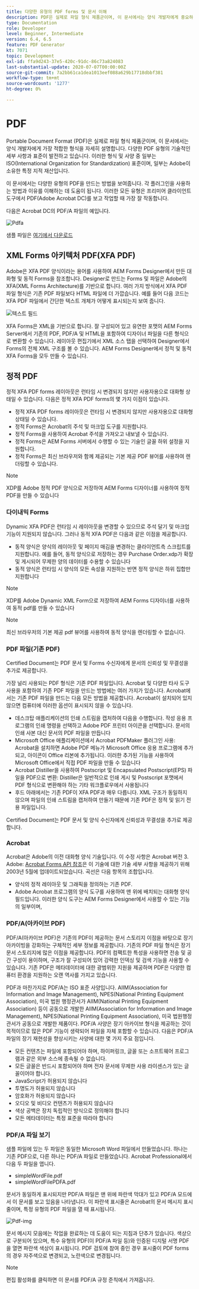 ```yaml
---
title: 다양한 유형의 PDF forms 및 문서 이해
description: PDF은 실제로 파일 형식 제품군이며, 이 문서에서는 양식 개발자에게 중요하고 관련된 PDF 유형을 설명합니다.
type: Documentation
role: Developer
level: Beginner, Intermediate
version: 6.4, 6.5
feature: PDF Generator
kt: 7071
topic: Development
exl-id: ffa9d243-37e5-420c-91dc-86c73a824083
last-substantial-update: 2020-07-07T00:00:00Z
source-git-commit: 7a2bb61ca1dea1013eef088a629b17718dbbf381
workflow-type: tm+mt
source-wordcount: '1277'
ht-degree: 0%

---
```


# PDF

Portable Document Format (PDF)은 실제로 파일 형식 제품군이며, 이 문서에서는 양식 개발자에게 가장 적합한 형식을 자세히 설명합니다. 다양한 PDF 유형의 기술적인 세부 사항과 표준이 발전하고 있습니다. 이러한 형식 및 사양 중 일부는 ISO(International Organization for Standardization) 표준이며, 일부는 Adobe이 소유한 특정 지적 재산입니다.

이 문서에서는 다양한 유형의 PDF을 만드는 방법을 보여줍니다. 각 플러그인을 사용하는 방법과 이유를 이해하는 데 도움이 됩니다. 이러한 모든 유형은 프리미어 클라이언트 도구에서 PDF(Adobe Acrobat DC)를 보고 작업할 때 가장 잘 작동합니다.

다음은 Acrobat DC의 PDF/A 파일의 예입니다.

![Pdfa](assets/pdfa-file-in-acrobat.png)

샘플 파일은 [여기에서 다운로드](assets/pdf-file-types.zip)

## XML Forms 아키텍처 PDF(XFA PDF)

Adobe은 XFA PDF 양식이라는 용어를 사용하여 AEM Forms Designer에서 만든 대화형 및 동적 Forms을 참조합니다. Designer로 만드는 Forms 및 파일은 Adobe의 XFA(XML Forms Architecture)를 기반으로 합니다. 여러 가지 방식에서 XFA PDF 파일 형식은 기존 PDF 파일보다 HTML 파일에 더 가깝습니다. 예를 들어 다음 코드는 XFA PDF 파일에서 간단한 텍스트 개체가 어떻게 표시되는지 보여 줍니다.

![텍스트 필드](assets/text-field.JPG)

XFA Forms은 XML을 기반으로 합니다. 잘 구성되어 있고 유연한 포맷의 AEM Forms Server에서 기존의 PDF, PDF/A 및 HTML을 포함하여 디자이너 파일을 다른 형식으로 변환할 수 있습니다. 레이아웃 편집기에서 XML 소스 탭을 선택하여 Designer에서 Forms의 전체 XML 구조를 볼 수 있습니다. AEM Forms Designer에서 정적 및 동적 XFA Forms을 모두 만들 수 있습니다.

## 정적 PDF

정적 XFA PDF forms 레이아웃은 런타임 시 변경되지 않지만 사용자용으로 대화형 상태일 수 있습니다. 다음은 정적 XFA PDF forms의 몇 가지 이점이 있습니다.

* 정적 XFA PDF forms 레이아웃은 런타임 시 변경되지 않지만 사용자용으로 대화형 상태일 수 있습니다.
* 정적 Forms은 Acrobat의 주석 및 마크업 도구를 지원합니다.
* 정적 Forms을 사용하여 Acrobat 주석을 가져오고 내보낼 수 있습니다.
* 정적 Forms은 AEM Forms 서버에서 수행할 수 있는 기술인 글꼴 하위 설정을 지원합니다.
* 정적 Forms은 최신 브라우저와 함께 제공되는 기본 제공 PDF 뷰어를 사용하여 렌더링할 수 있습니다.

>[!NOTE]
>
> XDP를 Adobe 정적 PDF 양식으로 저장하여 AEM Forms 디자이너를 사용하여 정적 PDF을 만들 수 있습니다



### 다이내믹 Forms

Dynamic XFA PDF은 런타임 시 레이아웃을 변경할 수 있으므로 주석 달기 및 마크업 기능이 지원되지 않습니다. 그러나 동적 XFA PDF은 다음과 같은 이점을 제공합니다.

* 동적 양식은 양식의 레이아웃 및 페이지 매김을 변경하는 클라이언트측 스크립트를 지원합니다. 예를 들어, 동적 양식으로 저장하는 경우 Purchase Order.xdp가 확장 및 게시되어 무제한 양의 데이터를 수용할 수 있습니다
* 동적 양식은 런타임 시 양식의 모든 속성을 지원하는 반면 정적 양식은 하위 집합만 지원합니다

>[!NOTE]
>
> XDP를 Adobe Dynamic XML Form으로 저장하여 AEM Forms 디자이너를 사용하여 동적 pdf를 만들 수 있습니다

>[!NOTE]
>
> 최신 브라우저의 기본 제공 pdf 뷰어를 사용하여 동적 양식을 렌더링할 수 없습니다.

### PDF 파일(기존 PDF)

Certified Document는 PDF 문서 및 Forms 수신자에게 문서의 신뢰성 및 무결성을 추가로 제공합니다.

가장 널리 사용되는 PDF 형식은 기존 PDF 파일입니다. Acrobat 및 다양한 타사 도구 사용을 포함하여 기존 PDF 파일을 만드는 방법에는 여러 가지가 있습니다. Acrobat에서는 기존 PDF 파일을 만드는 다음 모든 방법을 제공합니다. Acrobat이 설치되어 있지 않으면 컴퓨터에 이러한 옵션이 표시되지 않을 수 있습니다.

* 데스크탑 애플리케이션의 인쇄 스트림을 캡처하여 다음을 수행합니다. 작성 응용 프로그램의 인쇄 명령을 선택하고 Adobe PDF 프린터 아이콘을 선택합니다. 문서의 인쇄 사본 대신 문서의 PDF 파일을 만듭니다
* Microsoft Office 애플리케이션에서 Acrobat PDFMaker 플러그인 사용: Acrobat을 설치하면 Adobe PDF 메뉴가 Microsoft Office 응용 프로그램에 추가되고, 아이콘이 Office 리본에 추가됩니다. 이러한 추가된 기능을 사용하여 Microsoft Office에서 직접 PDF 파일을 만들 수 있습니다
* Acrobat Distiller을 사용하여 Postscript 및 Encapsulated Postscript(EPS) 파일을 PDF으로 변환: Distiller은 일반적으로 인쇄 게시 및 Postscript 포맷에서 PDF 형식으로 변환해야 하는 기타 워크플로우에서 사용됩니다
* 후드 아래에서는 기존 PDF이 XFA PDF과 매우 다릅니다. XML 구조가 동일하지 않으며 파일의 인쇄 스트림을 캡처하여 만들기 때문에 기존 PDF은 정적 및 읽기 전용 파일입니다.

Certified Document는 PDF 문서 및 양식 수신자에게 신뢰성과 무결성을 추가로 제공합니다.

### Acrobat

Acrobat은 Adobe의 이전 대화형 양식 기술입니다. 이 수정 사항은 Acrobat 버전 3. Adobe: [Acrobat Forms API 참조](assets/FormsAPIReference.pdf)은 이 기술에 대한 기술 세부 사항을 제공하기 위해 2003년 5월에 업데이트되었습니다. 곡선은 다음 항목의 조합입니다.

* 양식의 정적 레이아웃 및 그래픽을 정의하는 기존 PDF.
* Adobe Acrobat 프로그램의 양식 도구를 사용하여 맨 위에 배치되는 대화형 양식 필드입니다. 이러한 양식 도구는 AEM Forms Designer에서 사용할 수 있는 기능의 일부이며,

### PDF/A(아카이브 PDF)

PDF/A(아카이브 PDF)은 기존의 PDF이 제공하는 문서 스토리지 이점을 바탕으로 장기 아카이빙을 강화하는 구체적인 세부 정보를 제공합니다. 기존의 PDF 파일 형식은 장기 문서 스토리지에 많은 이점을 제공합니다. PDF의 컴팩트한 특성을 사용하면 전송 및 공간 구성이 용이하며, 구조가 잘 구성되어 있어 강력한 인덱싱 및 검색 기능을 사용할 수 있습니다. 기존 PDF은 메타데이터에 대한 광범위한 지원을 제공하며 PDF은 다양한 컴퓨터 환경을 지원하는 오랜 역사를 가지고 있습니다.

PDF과 마찬가지로 PDF/A는 ISO 표준 사양입니다. AIIM(Association for Information and Image Management), NPES(National Printing Equipment Association), 미국 법원 행정관서가 AIIM(National Printing Equipment Association) 등이 공동으로 개발한 AIIM(Association for Information and Image Management), NPES(National Printing Equipment Association), 미국 법원행정관서가 공동으로 개발한 제품이다. PDF/A 사양은 장기 아카이브 형식을 제공하는 것이 목적이므로 많은 PDF 기능이 생략되어 파일을 자체 포함할 수 있습니다. 다음은 PDF/A 파일의 장기 재현성을 향상시키는 사양에 대한 몇 가지 주요 점입니다.

* 모든 컨텐츠는 파일에 포함되어야 하며, 하이퍼링크, 글꼴 또는 소프트웨어 프로그램과 같은 외부 소스에 종속될 수 없습니다.
* 모든 글꼴은 반드시 포함되어야 하며 전자 문서에 무제한 사용 라이센스가 있는 글꼴이어야 합니다.
* JavaScript가 허용되지 않습니다
* 투명도가 허용되지 않습니다
* 암호화가 허용되지 않습니다
* 오디오 및 비디오 컨텐츠가 허용되지 않습니다
* 색상 공백은 장치 독립적인 방식으로 정의해야 합니다
* 모든 메타데이터는 특정 표준을 따라야 합니다

### PDF/A 파일 보기

샘플 파일에 있는 두 파일은 동일한 Microsoft Word 파일에서 만들었습니다. 하나는 기존 PDF으로, 다른 하나는 PDF/A 파일로 만들었습니다. Acrobat Professional에서 다음 두 파일을 엽니다.

* simpleWordFile.pdf
* simpleWordFilePDFA.pdf

문서가 동일하게 표시되지만 PDF/A 파일은 맨 위에 파란색 막대가 있고 PDF/A 모드에서 이 문서를 보고 있음을 나타냅니다. 이 파란색 표시줄은 Acrobat의 문서 메시지 표시줄이며, 특정 유형의 PDF 파일을 열 때 표시됩니다.

![Pdf-img](assets/pdfa-message.png)

문서 메시지 모음에는 작업을 완료하는 데 도움이 되는 지침과 단추가 있습니다. 색상으로 구분되어 있으며, 특수 유형의 PDF(이 PDF/A 파일 등)와 인증된 디지털 서명 PDF을 열면 파란색 색상이 표시됩니다. PDF 검토에 참여 중인 경우 표시줄이 PDF forms의 경우 자주색으로 변경되고, 노란색으로 변경됩니다.

>[!NOTE]
>
> 편집 활성화를 클릭하면 이 문서를 PDF/A 규정 준칙에서 가져옵니다.
